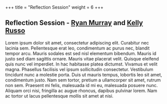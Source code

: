 +++
title = "Reflection Session"
weight = 6
+++

## Reflection Session - [Ryan Murray](https://dehsi2022.netlify.app/background/meettheteam/#ryan-murray) and [Kelly Russo](https://dehsi2022.netlify.app/background/meettheteam/#kelly-russo)

Lorem ipsum dolor sit amet, consectetur adipiscing elit. Curabitur nec lacinia sem. Pellentesque erat leo, condimentum ac purus nec, blandit tempor arcu. Mauris sodales est sed nisl elementum bibendum. Mauris id justo sed diam sagittis ornare. Mauris vitae placerat velit. Quisque eleifend quis nunc vel imperdiet. In hac habitasse platea dictumst. Vivamus et velit magna. Phasellus facilisis vel ipsum sollicitudin consectetur. Vestibulum tincidunt nunc a molestie porta. Duis ut mauris tempus, lobortis leo sit amet, condimentum justo. Nam sem tortor, pretium a ullamcorper sit amet, rutrum non sem. Praesent mi felis, malesuada id mi eu, malesuada posuere nunc. Aliquam orci nisi, fringilla ac augue rhoncus, dapibus pulvinar lorem. Nam ac tortor ut lacus pellentesque mollis sit amet at nisi.